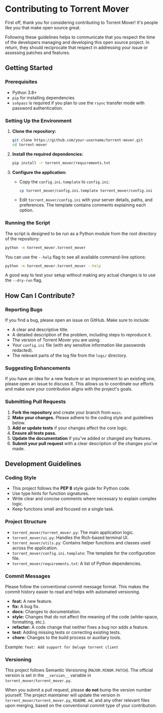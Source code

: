 # Contributing to Torrent Mover

First off, thank you for considering contributing to Torrent Mover! It's people like you that make open source great.

Following these guidelines helps to communicate that you respect the time of the developers managing and developing this open source project. In return, they should reciprocate that respect in addressing your issue or assessing patches and features.

## Getting Started

### Prerequisites

*   Python 3.8+
*   `pip` for installing dependencies
*   `sshpass` is required if you plan to use the `rsync` transfer mode with password authentication.

### Setting Up the Environment

1.  **Clone the repository:**
    ```bash
    git clone https://github.com/your-username/torrent-mover.git
    cd torrent-mover
    ```

2.  **Install the required dependencies:**
    ```bash
    pip install -r torrent_mover/requirements.txt
    ```

3.  **Configure the application:**
    *   Copy the `config.ini.template` to `config.ini`:
        ```bash
        cp torrent_mover/config.ini.template torrent_mover/config.ini
        ```
    *   Edit `torrent_mover/config.ini` with your server details, paths, and preferences. The template contains comments explaining each option.

### Running the Script

The script is designed to be run as a Python module from the root directory of the repository:

```bash
python -m torrent_mover.torrent_mover
```

You can use the `--help` flag to see all available command-line options:

```bash
python -m torrent_mover.torrent_mover --help
```

A good way to test your setup without making any actual changes is to use the `--dry-run` flag.

## How Can I Contribute?

### Reporting Bugs

If you find a bug, please open an issue on GitHub. Make sure to include:

*   A clear and descriptive title.
*   A detailed description of the problem, including steps to reproduce it.
*   The version of Torrent Mover you are using.
*   Your `config.ini` file (with any sensitive information like passwords redacted).
*   The relevant parts of the log file from the `logs/` directory.

### Suggesting Enhancements

If you have an idea for a new feature or an improvement to an existing one, please open an issue to discuss it. This allows us to coordinate our efforts and make sure your contribution aligns with the project's goals.

### Submitting Pull Requests

1.  **Fork the repository** and create your branch from `main`.
2.  **Make your changes.** Please adhere to the coding style and guidelines below.
3.  **Add or update tests** if your changes affect the core logic.
4.  **Ensure all tests pass.**
5.  **Update the documentation** if you've added or changed any features.
6.  **Submit your pull request** with a clear description of the changes you've made.

## Development Guidelines

### Coding Style

*   This project follows the **PEP 8** style guide for Python code.
*   Use type hints for function signatures.
*   Write clear and concise comments where necessary to explain complex logic.
*   Keep functions small and focused on a single task.

### Project Structure

*   `torrent_mover/torrent_mover.py`: The main application logic.
*   `torrent_mover/ui.py`: Handles the Rich-based terminal UI.
*   `torrent_mover/utils.py`: Contains helper functions and classes used across the application.
*   `torrent_mover/config.ini.template`: The template for the configuration file.
*   `torrent_mover/requirements.txt`: A list of Python dependencies.

### Commit Messages

Please follow the conventional commit message format. This makes the commit history easier to read and helps with automated versioning.

*   **feat:** A new feature.
*   **fix:** A bug fix.
*   **docs:** Changes to documentation.
*   **style:** Changes that do not affect the meaning of the code (white-space, formatting, etc.).
*   **refactor:** A code change that neither fixes a bug nor adds a feature.
*   **test:** Adding missing tests or correcting existing tests.
*   **chore:** Changes to the build process or auxiliary tools.

Example: `feat: Add support for Deluge torrent client`

### Versioning

This project follows Semantic Versioning (`MAJOR.MINOR.PATCH`). The official version is set in the `__version__` variable in `torrent_mover/torrent_mover.py`.

When you submit a pull request, please **do not** bump the version number yourself. The project maintainer will update the version in `torrent_mover/torrent_mover.py`, `README.md`, and any other relevant files upon merging, based on the conventional commit type of your contribution.
